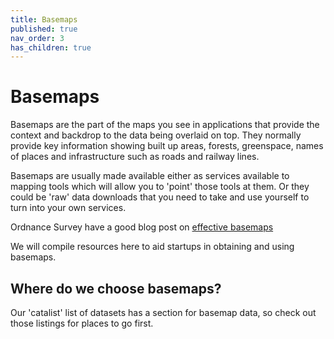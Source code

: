 ```yaml
---
title: Basemaps
published: true
nav_order: 3
has_children: true
---
```


# Basemaps

Basemaps are the part of the maps you see in applications that provide the context and backdrop to the data being overlaid on top. They normally provide key information showing built up areas, forests, greenspace, names of places and infrastructure such as roads and railway lines.

Basemaps are usually made available either as services available to mapping tools which will allow you to 'point' those tools at them. Or they could be 'raw' data downloads that you need to take and use yourself to turn into your own services.

Ordnance Survey have a good blog post on [effective basemaps](https://www.ordnancesurvey.co.uk/blog/effective-basemaps)

We will compile resources here to aid startups in obtaining and using basemaps.


## Where do we choose basemaps?

Our 'catalist' list of datasets has a section for basemap data, so check out those listings for places to go first.

